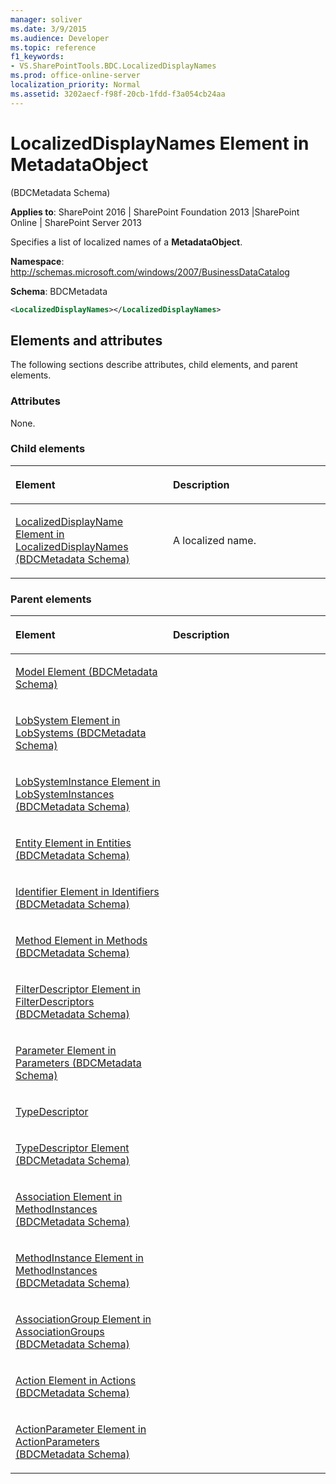 ```yaml
---
manager: soliver
ms.date: 3/9/2015
ms.audience: Developer
ms.topic: reference
f1_keywords:
- VS.SharePointTools.BDC.LocalizedDisplayNames
ms.prod: office-online-server
localization_priority: Normal
ms.assetid: 3202aecf-f98f-20cb-1fdd-f3a054cb24aa
---
```


# LocalizedDisplayNames Element in MetadataObject 

(BDCMetadata Schema)

**Applies to**: SharePoint 2016 | SharePoint Foundation 2013 |SharePoint Online | SharePoint Server 2013

Specifies a list of localized names of a **MetadataObject**.

**Namespace**: http://schemas.microsoft.com/windows/2007/BusinessDataCatalog

**Schema**: BDCMetadata

```XML
<LocalizedDisplayNames></LocalizedDisplayNames>
```

## Elements and attributes

The following sections describe attributes, child elements, and parent elements.

### Attributes

None.

### Child elements

<table>
<colgroup>
<col width="50%" />
<col width="50%" />
</colgroup>
<thead>
<tr class="header">
<th align="left"><p>Element</p></th>
<th align="left"><p>Description</p></th>
</tr>
</thead>
<tbody>
<tr class="odd">
<td align="left"><p><span sdata="link"><a href="localizeddisplayname-element-in-localizeddisplaynames-bdcmetadata-schema.md">LocalizedDisplayName Element in LocalizedDisplayNames (BDCMetadata Schema)</a></span></p></td>
<td align="left"><p>A localized name.</p></td>
</tr>
</tbody>
</table>

### Parent elements

<table>
<colgroup>
<col width="50%" />
<col width="50%" />
</colgroup>
<thead>
<tr class="header">
<th align="left"><p>Element</p></th>
<th align="left"><p>Description</p></th>
</tr>
</thead>
<tbody>
<tr class="odd">
<td align="left"><p><span sdata="link"><a href="model-element-bdcmetadata-schema.md">Model Element (BDCMetadata Schema)</a></span></p></td>
<td align="left"></td>
</tr>
<tr class="even">
<td align="left"><p><span sdata="link"><a href="lobsystem-element-in-lobsystems-bdcmetadata-schema.md">LobSystem Element in LobSystems (BDCMetadata Schema)</a></span></p></td>
<td align="left"></td>
</tr>
<tr class="odd">
<td align="left"><p><span sdata="link"><a href="lobsysteminstance-element-in-lobsysteminstances-bdcmetadata-schema.md">LobSystemInstance Element in LobSystemInstances (BDCMetadata Schema)</a></span></p></td>
<td align="left"></td>
</tr>
<tr class="even">
<td align="left"><p><span sdata="link"><a href="entity-element-in-entities-bdcmetadata-schema.md">Entity Element in Entities (BDCMetadata Schema)</a></span></p></td>
<td align="left"></td>
</tr>
<tr class="odd">
<td align="left"><p><span sdata="link"><a href="identifier-element-in-identifiers-bdcmetadata-schema.md">Identifier Element in Identifiers (BDCMetadata Schema)</a></span></p></td>
<td align="left"></td>
</tr>
<tr class="even">
<td align="left"><p><span sdata="link"><a href="method-element-in-methods-bdcmetadata-schema.md">Method Element in Methods (BDCMetadata Schema)</a></span></p></td>
<td align="left"></td>
</tr>
<tr class="odd">
<td align="left"><p><span sdata="link"><a href="filterdescriptor-element-in-filterdescriptors-bdcmetadata-schema.md">FilterDescriptor Element in FilterDescriptors (BDCMetadata Schema)</a></span></p></td>
<td align="left"></td>
</tr>
<tr class="even">
<td align="left"><p><span sdata="link"><a href="parameter-element-in-parameters-bdcmetadata-schema.md">Parameter Element in Parameters (BDCMetadata Schema)</a></span></p></td>
<td align="left"></td>
</tr>
<tr class="odd">
<td align="left"><p><a href="http://msdn.microsoft.com/library/30e38d7f-af18-20ec-45ab-0bece071ce67.aspx">TypeDescriptor</a></p></td>
<td align="left"></td>
</tr>
<tr class="even">
<td align="left"><p><span sdata="link"><a href="typedescriptor-element-bdcmetadata-schema.md">TypeDescriptor Element (BDCMetadata Schema)</a></span></p></td>
<td align="left"></td>
</tr>
<tr class="odd">
<td align="left"><p><span sdata="link"><a href="association-element-in-methodinstances-bdcmetadata-schema.md">Association Element in MethodInstances (BDCMetadata Schema)</a></span></p></td>
<td align="left"></td>
</tr>
<tr class="even">
<td align="left"><p><span sdata="link"><a href="methodinstance-element-in-methodinstances-bdcmetadata-schema.md">MethodInstance Element in MethodInstances (BDCMetadata Schema)</a></span></p></td>
<td align="left"></td>
</tr>
<tr class="odd">
<td align="left"><p><span sdata="link"><a href="associationgroup-element-in-associationgroups-bdcmetadata-schema.md">AssociationGroup Element in AssociationGroups (BDCMetadata Schema)</a></span></p></td>
<td align="left"></td>
</tr>
<tr class="even">
<td align="left"><p><span sdata="link"><a href="action-element-in-actions-bdcmetadata-schema.md">Action Element in Actions (BDCMetadata Schema)</a></span></p></td>
<td align="left"></td>
</tr>
<tr class="odd">
<td align="left"><p><span sdata="link"><a href="actionparameter-element-in-actionparameters-bdcmetadata-schema.md">ActionParameter Element in ActionParameters (BDCMetadata Schema)</a></span></p></td>
<td align="left"></td>
</tr>
</tbody>
</table>








